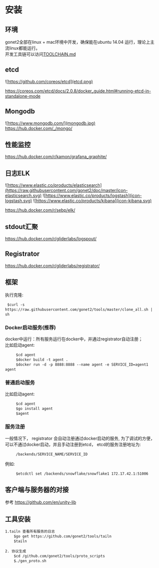 # 安装
## 环境
gonet2全部在linux + mac环境中开发，确保能在ubuntu 14.04 运行，理论上主流linux都能运行。      
开发工具链可以访问[TOOLCHAIN.md](TOOLCHAIN.md)     

## etcd
![https://github.com/coreos/etcd](etcd.png)

https://coreos.com/etcd/docs/2.0.8/docker_guide.html#running-etcd-in-standalone-mode

## Mongodb
![https://www.mongodb.com/](mongodb.jpg)
https://hub.docker.com/_/mongo/

## 性能监控
https://hub.docker.com/r/kamon/grafana_graphite/

## 日志ELK
![https://www.elastic.co/products/elasticsearch](https://raw.githubusercontent.com/gonet2/doc/master/icon-elasticsearch.svg) 
![https://www.elastic.co/products/logstash](icon-logstash.svg) 
![https://www.elastic.co/products/kibana](icon-kibana.svg) 

https://hub.docker.com/r/sebp/elk/

## stdout汇聚
https://hub.docker.com/r/gliderlabs/logspout/

## Registrator
https://hub.docker.com/r/gliderlabs/registrator/

## 框架
执行克隆:       

     $curl -s https://raw.githubusercontent.com/gonet2/tools/master/clone_all.sh | sh      

### Docker启动服务(推荐)
docker中运行：所有服务运行在docker中，并通过registrator自动注册；            
比如启动agent: 

         $cd agent
         $docker build -t agent .
         $docker run -d -p 8888:8888 --name agent -e SERVICE_ID=agent1 agent


### 普通启动服务
比如启动agent: 

         $cd agent
         $go install agent
         $agent

### 服务注册
一般情况下， registrator 会自动注册通过docker启动的服务, 为了调试的方便，可以不通过docker启动，并且手动注册到etcd， etcd的服务注册地址为:

         /backends/SERVICE_NAME/SERVICE_ID 
         
例如:

         $etcdctl set /backends/snowflake/snowflake1 172.17.42.1:51006
         
## 客户端与服务器的对接

参考 https://github.com/en/unity-lib


## 工具安装
	1.tailn 查看所有服务的日志
		$go get https://github.com/gonet2/tools/tailn
		$tailn
	
	2. 协议生成
		$cd /github.com/gonet2/tools/proto_scripts
		$./gen_proto.sh
	
